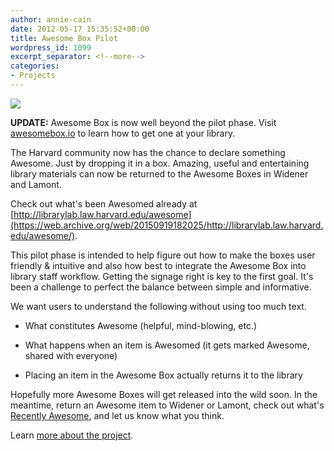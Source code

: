 ```yaml
---
author: annie-cain
date: 2012-05-17 15:35:52+00:00
title: Awesome Box Pilot
wordpress_id: 1099
excerpt_separator: <!--more-->
categories:
- Projects
---
```


![](https://lil-blog-media.s3.amazonaws.com/2012/05/IMG_0176.jpg)

**UPDATE:** Awesome Box is now well beyond the pilot phase. Visit [awesomebox.io](http://awesomebox.io) to learn how to get one at your library.

The Harvard community now has the chance to declare something Awesome. Just by dropping it in a box. Amazing, useful and entertaining library materials can now be returned to the Awesome Boxes in Widener and Lamont.

<!--more-->

Check out what's been Awesomed already at [http://librarylab.law.harvard.edu/awesome](https://web.archive.org/web/20150919182025/http://librarylab.law.harvard.edu/awesome/).

This pilot phase is intended to help figure out how to make the boxes user friendly & intuitive and also how best to integrate the Awesome Box into library staff workflow. Getting the signage right is key to the first goal. It's been a challenge to perfect the balance between simple and informative.

We want users to understand the following without using too much text.

  * What constitutes Awesome (helpful, mind-blowing, etc.)

  * What happens when an item is Awesomed (it gets marked Awesome, shared with everyone)

  * Placing an item in the Awesome Box actually returns it to the library


Hopefully more Awesome Boxes will get released into the wild soon.  In the meantime, return an Awesome item to Widener or Lamont, check out what's [Recently Awesome](https://web.archive.org/web/20150919182025/http://librarylab.law.harvard.edu/awesome/), and let us know what you think.

Learn [more about the project](http://osc.hul.harvard.edu/liblab/proj/awesome-box).

